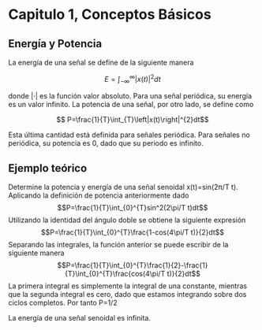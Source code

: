 # Capitulo 1, Conceptos Básicos
## Energía y Potencia

La energía de una señal se define de la siguiente manera

$$ E=\int_{-\infty}^{\infty}|x(t)|^{2}dt $$

donde |⋅| es la función valor absoluto. Para una señal periódica, su energía es un valor infinito. La potencia de una señal, por otro lado, se define como

$$ P=\frac{1}{T}\int_{T}\left|x(t)\right|^{2}dt$$

Esta última cantidad está definida para señales periódica. Para señales no periódica, su potencia es 0, dado que su periodo es infinito.

## Ejemplo teórico

Determine la potencia y energía de una señal senoidal x(t)=sin⁡(2π/T t).
Aplicando la definición de potencia anteriormente dado
$$P=\frac{1}{T}\int_{0}^{T}sin^2⁡(2\pi/T t)dt$$
Utilizando la identidad del ángulo doble se obtiene la siguiente expresión  
$$P=\frac{1}{T}\int_{0}^{T}\frac{1-cos(4\pi/T t)}{2}dt$$
Separando las integrales, la función anterior se puede escribir de la siguiente manera
$$P=\frac{1}{T}\int_{0}^{T}\frac{1}{2}-\frac{1}{T}\int_{0}^{T}\frac{cos(4\pi/T t)}{2}dt$$
La primera integral es simplemente la integral de una constante, mientras que la segunda integral es cero, dado que estamos integrando sobre dos ciclos completos. Por tanto
P=1/2

La energía de una señal senoidal es infinita.


